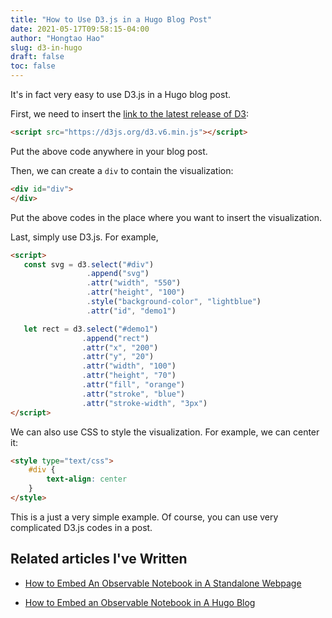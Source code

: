 ```yaml
---
title: "How to Use D3.js in a Hugo Blog Post"
date: 2021-05-17T09:58:15-04:00
author: "Hongtao Hao"
slug: d3-in-hugo
draft: false
toc: false
---
```

<script src="https://d3js.org/d3.v6.min.js"></script>

<style type="text/css">
	#div {
		text-align: center
	}
</style>

It's in fact very easy to use D3.js in a Hugo blog post. 

First, we need to insert the [link to the latest release of D3](https://d3js.org/):

```html
<script src="https://d3js.org/d3.v6.min.js"></script>
```

Put the above code anywhere in your blog post. 

Then, we can create a `div` to contain the visualization:

```html
<div id="div">
</div>
```
<div id="div">
</div>

Put the above codes in the place where you want to insert the visualization.

Last, simply use D3.js. For example,

```html
<script>
   const svg = d3.select("#div")
                 .append("svg")
                 .attr("width", "550")
                 .attr("height", "100")
                 .style("background-color", "lightblue")
                 .attr("id", "demo1")

   let rect = d3.select("#demo1")
	            .append("rect")
	            .attr("x", "200")
	            .attr("y", "20")
	            .attr("width", "100")
	            .attr("height", "70")
	            .attr("fill", "orange")
                .attr("stroke", "blue")
                .attr("stroke-width", "3px")
</script>
```

<script>
  const svg = d3.select("#div")
                .append("svg")
                .attr("width", "550")
                .attr("height", "100")
                .style("background-color", "lightblue")
                .attr("id", "demo1")

   let rect = d3.select("#demo1")
	             .append("rect")
	             .attr("x", "200")
	             .attr("y", "20")
	             .attr("width", "100")
	             .attr("height", "70")
	             .attr("fill", "orange")
               .attr("stroke", "blue")
               .attr("stroke-width", "3px")
</script>


We can also use CSS to style the visualization. For example, we can center it:

```html
<style type="text/css">
	#div {
		text-align: center
	}
</style>
```

This is a just a very simple example. Of course, you can use very complicated D3.js codes in a post. 

## Related articles I've Written

- [How to Embed An Observable Notebook in A Standalone Webpage](/en/2020/11/02/exporting-observable-notebook/)

- [How to Embed an Observable Notebook in A Hugo Blog](/en/2020/11/02/observable-hugo-embed/)